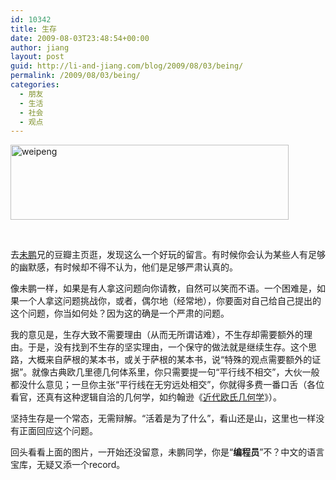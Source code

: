 ```yaml
---
id: 10342
title: 生存
date: 2009-08-03T23:48:54+00:00
author: jiang
layout: post
guid: http://li-and-jiang.com/blog/2009/08/03/being/
permalink: /2009/08/03/being/
categories:
  - 朋友
  - 生活
  - 社会
  - 观点
---
```

[<img style="border-right-width: 0px; display: inline; border-top-width: 0px; border-bottom-width: 0px; border-left-width: 0px" title="weipeng" border="0" alt="weipeng" src="http://jiangtanghu.com/cn/wp-content/uploads/2009/08/weipeng-thumb.png" width="445" height="120" />](http://jiangtanghu.com/cn/wp-content/uploads/2009/08/weipeng.png) 

&#160;

去<a href="http://www.douban.com/people/pongba/" target="_blank">未鹏</a>兄的豆瓣主页逛，发现这么一个好玩的留言。有时候你会认为某些人有足够的幽默感，有时候却不得不认为，他们是足够严肃认真的。

像未鹏一样，如果是有人拿这问题向你请教，自然可以笑而不语。一个困难是，如果一个人拿这问题挑战你，或者，偶尔地（经常地），你要面对自己给自己提出的这个问题，你当如何处？因为这的确是一个严肃的问题。

我的意见是，生存大致不需要理由（从而无所谓诘难），不生存却需要额外的理由。于是，没有找到不生存的坚实理由，一个保守的做法就是继续生存。这个思路，大概来自萨根的某本书，或关于萨根的某本书，说“特殊的观点需要额外的证据”。就像古典欧几里德几何体系里，你只需要提一句“平行线不相交”，大伙一般都没什么意见；一旦你主张“平行线在无穷远处相交”，你就得多费一番口舌（各位看官，还真有这种逻辑自洽的几何学，如约翰逊《<a href="http://www.douban.com/subject/1551510/" target="_blank">近代欧氏几何学</a>》）。

坚持生存是一个常态，无需辩解。“活着是为了什么”，看山还是山，这里也一样没有正面回应这个问题。

回头看看上面的图片，一开始还没留意，未鹏同学，你是“**编程员**”不？中文的语言宝库，无疑又添一个record。